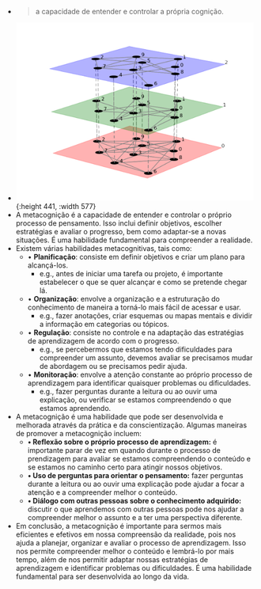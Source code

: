 ---
---

- > a capacidade de entender e controlar a própria cognição.
- ![ermplex1-removebg-preview.png](../assets/ermplex1-removebg-preview_1671901748409_0.png){:height 441, :width 577}
- A metacognição é a capacidade de entender e controlar o próprio processo de pensamento. Isso inclui definir objetivos, escolher estratégias e avaliar o progresso, bem como adaptar-se a novas situações. É uma habilidade fundamental para compreender a realidade.
- Existem várias habilidades metacognitivas, tais como:
	- • **Planificação**: consiste em definir objetivos e criar um plano para alcançá-los.
		- e.g., antes de iniciar uma tarefa ou projeto, é importante estabelecer o que se quer alcançar e como se pretende chegar lá.
	- • **Organização**: envolve a organização e a estruturação do conhecimento de maneira a torná-lo mais fácil de acessar e usar.
		- e.g., fazer anotações, criar esquemas ou mapas mentais e dividir a informação em categorias ou tópicos.
	- • **Regulação**: consiste no controle e na adaptação das estratégias de aprendizagem de acordo com o progresso.
		- e.g., se percebermos que estamos tendo dificuldades para compreender um assunto, devemos avaliar se precisamos mudar de abordagem ou se precisamos pedir ajuda.
	- • **Monitoração**: envolve a atenção constante ao próprio processo de aprendizagem para identificar quaisquer problemas ou dificuldades.
		- e.g., fazer perguntas durante a leitura ou ao ouvir uma explicação, ou verificar se estamos compreendendo o que estamos aprendendo.
- A metacognição é uma habilidade que pode ser desenvolvida e melhorada através da prática e da conscientização. Algumas maneiras de promover a metacognição incluem:
	- **• Reflexão sobre o próprio processo de aprendizagem:** é importante parar de vez em quando durante o processo de prendizagem para avaliar se estamos compreendendo o conteúdo e se estamos no caminho certo para atingir nossos objetivos.
	- **• Uso de perguntas para orientar o pensamento:** fazer perguntas durante a leitura ou ao ouvir uma explicação pode ajudar a focar a atenção e a compreender melhor o conteúdo.
	- **• Diálogo com outras pessoas sobre o conhecimento adquirido:** discutir o que aprendemos com outras pessoas pode nos ajudar a compreender melhor o assunto e a ter uma perspectiva diferente.
- Em conclusão, a metacognição é importante para sermos mais eficientes e efetivos em nossa compreensão da realidade, pois nos ajuda a planejar, organizar e avaliar o processo de aprendizagem. Isso nos permite compreender melhor o conteúdo e lembrá-lo por mais tempo, além de nos permitir adaptar nossas estratégias de aprendizagem e identificar problemas ou dificuldades. É uma habilidade fundamental para ser desenvolvida ao longo da vida.
